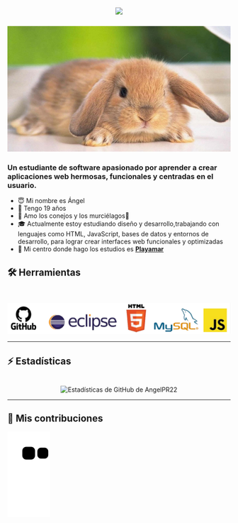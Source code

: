 <h1 align="center"> 
    <img src="https://readme-typing-svg.herokuapp.com/?font=Inter&size=48¢er=true&vCenter=true&width=700&height=70&color=4493F8&duration=4000&lines=💜+Bienvenido+A+Mi+Perfil!💜;+🐇+Disfruten+Amigoooooos!+🦇;" /> 
</h1> 
<img src="https://github.com/AngelPR22/AngelPR22/blob/main/cute-bunny-rabbits-2ffpmk49d82pdjkf.jpg?raw=true" alt="razas-de-gatos">

### Un estudiante de software apasionado por aprender a crear aplicaciones web hermosas, funcionales y centradas en el usuario.

* 😇 Mi nombre es Ángel
* 👴 Tengo 19 años
* 🐇 Amo los conejos y los murciélagos🦇
* 🎓 Actualmente estoy estudiando diseño y desarrollo,trabajando con lenguajes como HTML, JavaScript, bases de datos y entornos de desarrollo, para lograr crear interfaces web funcionales y optimizadas
* 🏫 Mi centro donde hago los estudios es **[Playamar](https://iesplayamar.es/)** 

 ## 🛠️ Herramientas

 <br> 

<p align="center"> 
  <img src="https://github.com/AngelPR22/AngelPR22/blob/main/fdsdfsdf-removebg-preview.png?raw=true" /> 
</p> 

<hr>

## ⚡️ Estadísticas

 <br> 

<div align=center> 
  <img width=390 src="https://github-readme-stats.vercel.app/api?username=AngelPR22&theme=transparent&count_private=true&show_icons=true&rank_icon=github&locale=es" alt="Estadísticas de GitHub de AngelPR22" /> 
 
</div> 

<hr>

## 🐍 Mis contribuciones

![Animación de serpiente]( https://github.com/AngelPR22/AngelPR22/blob/output/github-contribution-grid-snake.svg )
